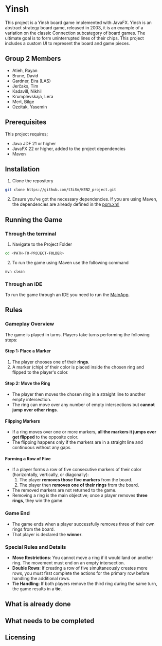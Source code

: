 
# Yinsh


This project is a Yinsh board game implemented with JavaFX. Yinsh is an abstract strategy board game, released in 2003, it is an example of a variation on the classic Connection subcategory of board games. The ultimate goal is to form uninterrupted lines of their chips. This project includes a custom UI to represent the board and game pieces.

## Group 2 Members
- Atieh, Rayan
- Brune, David
- Gardner, Eira (LAS)
- Jerčaks, Tim
- Kadavill, Nikhil
- Krumplevskaja, Lera
- Mert, Bilge
- Ozcitak, Yasemin

## Prerequisites
This project requires;

- Java JDF 21 or higher
- JavaFX 22 or higher, added to the project dependencies
- Maven


## Installation

1. Clone the repository
```bash
git clone https://github.com/t3i8m/KEN2_project.git
```
2. Ensure you've got the necessary dependencies. If you are using Maven, the dependencies are already defined in the [pom.xml](https://github.com/t3i8m/KEN2_project/blob/main/ken2/pom.xml)

## Running the Game
### Through the terminal
1. Navigate to the Project Folder
```bash
cd <PATH-TO-PROJECT-FOLDER>
```
2. To run the game using Maven use the following command
```bash
mvn clean
```

### Through an IDE
To run the game through an IDE you need to run the [MainApp](https://github.com/t3i8m/KEN2_project/blob/main/ken2/src/main/java/com/ken2/ui/MainApp.java).


## Rules
### Gameplay Overview
The game is played in turns. Players take turns performing the following steps:

#### **Step 1: Place a Marker**
1. The player chooses one of their **rings**.
2. A marker (chip) of their color is placed inside the chosen ring and flipped to the player's color.

#### **Step 2: Move the Ring**
- The player then moves the chosen ring in a straight line to another empty intersection.
- The ring can move over any number of empty intersections but **cannot jump over other rings**.

#### **Flipping Markers**
- If a ring moves over one or more markers, **all the markers it jumps over get flipped** to the opposite color.
- The flipping happens only if the markers are in a straight line and continuous without any gaps.

#### **Forming a Row of Five**
- If a player forms a row of five consecutive markers of their color (horizontally, vertically, or diagonally):
  1. The player **removes those five markers** from the board.
  2. The player then **removes one of their rings** from the board.
- The removed markers are not returned to the game.
- Removing a ring is the main objective; once a player removes **three rings**, they win the game.

### **Game End**
- The game ends when a player successfully removes three of their own rings from the board.
- That player is declared the **winner**.

### **Special Rules and Details**
- **Move Restrictions**: You cannot move a ring if it would land on another ring. The movement must end on an empty intersection.
- **Double Rows**: If creating a row of five simultaneously creates more rows, you must first complete the actions for the primary row before handling the additional rows.
- **Tie Handling**: If both players remove the third ring during the same turn, the game results in a **tie**.

## What is already done

## What needs to be completed

## Licensing 
